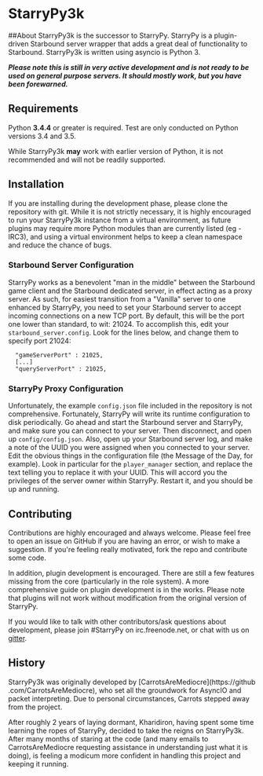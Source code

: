 # StarryPy3k

##About
StarryPy3k is the successor to StarryPy. StarryPy is a plugin-driven Starbound
server wrapper that adds a great deal of functionality to Starbound. StarryPy3k
 is written using asyncio is Python 3.

***Please note this is still in very active development and is not ready to be
used on general purpose servers. It should mostly work, but you have been
forewarned.***

## Requirements
Python **3.4.4** or greater is required. Test are only conducted on Python
versions 3.4 and 3.5.

While StarryPy3k **may** work with earlier version of Python, it is not
recommended and will not be readily supported.

## Installation
If you are installing during the development phase, please clone the repository
 with git. While it is not strictly necessary, it is highly encouraged to
 run your StarryPy3k instance from a virtual environment, as future plugins
 may require more Python modules than are currently listed (eg - IRC3), and
 using a virtual environment helps to keep a clean namespace and reduce the
 chance of bugs.

### Starbound Server Configuration
StarryPy works as a benevolent "man in the middle" between the Starbound game
client and the Starbound dedicated server, in effect acting as a proxy server.
As such, for easiest transition from a "Vanilla" server to one enhanced by
StarryPy, you need to set your Starbound server to accept incoming connections
on a new TCP port.  By default, this will be the port one lower than standard,
to wit: 21024.  To accomplish this, edit your `starbound_server.config`.  Look
for the lines below, and change them to specify port 21024:

```
  "gameServerPort" : 21025,
  [...]
  "queryServerPort" : 21025,
```

### StarryPy Proxy Configuration
Unfortunately, the example `config.json` file included in the repository is
not comprehensive.  Fortunately, StarryPy will write its runtime configuration
to disk periodically.  Go ahead and start the Starbound server and StarryPy,
and make sure you can connect to your server.  Then disconnect, and open up
`config/config.json`.  Also, open up your Starbound server log, and make a
note of the UUID you were assigned when you connected to your server.  Edit
the obvious things in the configuration file (the Message of the Day, for
example).  Look in particular for the `player_manager` section, and replace
the text telling you to replace it with your UUID.  This will accord you the
privileges of the server owner within StarryPy.  Restart it, and you should be
up and running.

## Contributing
Contributions are highly encouraged and always welcome. Please feel free to
open an issue on GitHub if you are having an error, or wish to make a
suggestion. If you're feeling really motivated, fork the repo and contribute
 some code.

In addition, plugin development is encouraged. There are still a few features
missing from the core (particularly in the role system). A more comprehensive
guide on plugin development is in the works. Please note that plugins will not
work without modification from the original version of StarryPy.

If you would like to talk with other contributors/ask questions about
development, please join #StarryPy on irc.freenode.net, or chat with us on
[gitter](https://gitter.im/StarryPy).

## History
StarryPy3k was originally developed by [CarrotsAreMediocre](https://github
.com/CarrotsAreMediocre), who set all the groundwork for AsyncIO and packet
interpreting. Due to personal circumstances, Carrots stepped away from the
project.

After roughly 2 years of laying dormant, Kharidiron, having spent some time
learning the ropes of StarryPy, decided to take the reigns on StarryPy3k.
After many months of staring at the code (and many emails to
CarrotsAreMediocre requesting assistance in understanding just what it is
doing), is feeling a modicum more confident in handling this project and
keeping it running.
